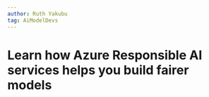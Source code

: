 ```yaml
---
author: Ruth Yakubu
tag: AiModelDevs
---
```


# Learn how Azure Responsible AI services helps you build fairer models

